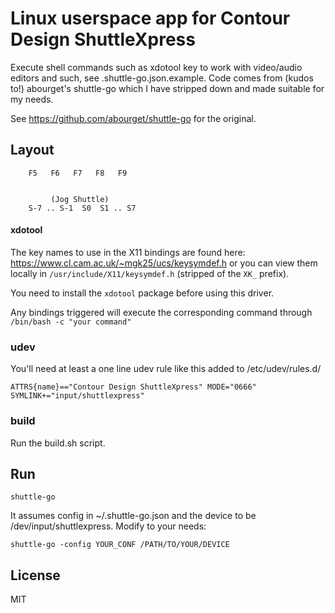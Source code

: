 Linux userspace app for Contour Design ShuttleXpress
====================================================

Execute shell commands such as xdotool key <keyname> to work with 
video/audio editors and such, see .shuttle-go.json.example.
Code comes from (kudos to!) abourget's shuttle-go which I have stripped
down and made suitable for my needs.

See https://github.com/abourget/shuttle-go for the original.

## Layout

        F5   F6   F7   F8   F9


             (Jog Shuttle)
        S-7 .. S-1  S0  S1 .. S7

#### xdotool

The key names to use in the X11 bindings are found here:
https://www.cl.cam.ac.uk/~mgk25/ucs/keysymdef.h or you can view them
locally in `/usr/include/X11/keysymdef.h` (stripped of the `XK_` prefix).

You need to install the `xdotool` package before using this driver.

Any bindings triggered will execute the corresponding command through
`/bin/bash -c "your command"`

### udev

You'll need at least a one line udev rule like this added to /etc/udev/rules.d/

    ATTRS{name}=="Contour Design ShuttleXpress" MODE="0666" SYMLINK+="input/shuttlexpress"

### build

Run the build.sh script.

## Run

    shuttle-go

It assumes config in ~/.shuttle-go.json and the device to be /dev/input/shuttlexpress.
Modify to your needs:

    shuttle-go -config YOUR_CONF /PATH/TO/YOUR/DEVICE

## License

MIT

